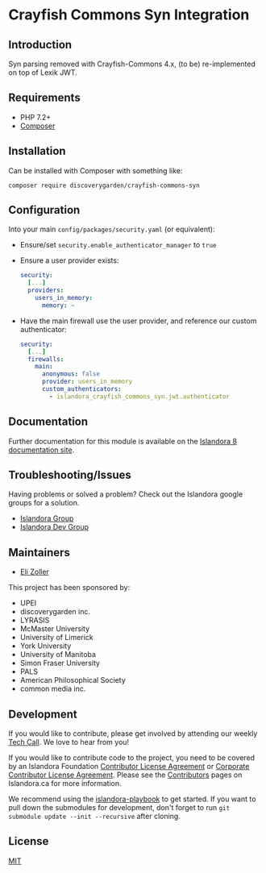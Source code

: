 
# Crayfish Commons Syn Integration

## Introduction

Syn parsing removed with Crayfish-Commons 4.x, (to be) re-implemented on top of Lexik JWT.

## Requirements

* PHP 7.2+
* [Composer](https://getcomposer.org/)

## Installation

Can be installed with Composer with something like:

```
composer require discoverygarden/crayfish-commons-syn
```

## Configuration

Into your main `config/packages/security.yaml` (or equivalent):

* Ensure/set `security.enable_authenticator_manager` to `true`
* Ensure a user provider exists:
    ```yaml
    security:
      [...]
      providers:
        users_in_memory:
          memory: ~
    ```

* Have the main firewall use the user provider, and reference our custom authenticator:
    ```yaml
    security:
      [...]
      firewalls:
        main:
          anonymous: false
          provider: users_in_memory
          custom_authenticators:
            - islandora_crayfish_commons_syn.jwt.authenticator
    ```

## Documentation

Further documentation for this module is available on the [Islandora 8 documentation site](https://islandora.github.io/documentation/).


## Troubleshooting/Issues

Having problems or solved a problem? Check out the Islandora google groups for a solution.

* [Islandora Group](https://groups.google.com/forum/?hl=en&fromgroups#!forum/islandora)
* [Islandora Dev Group](https://groups.google.com/forum/?hl=en&fromgroups#!forum/islandora-dev)

## Maintainers

* [Eli Zoller](https://github.com/elizoller)

This project has been sponsored by:
* UPEI
* discoverygarden inc.
* LYRASIS
* McMaster University
* University of Limerick
* York University
* University of Manitoba
* Simon Fraser University
* PALS
* American Philosophical Society
* common media inc.

## Development

If you would like to contribute, please get involved by attending our weekly [Tech Call](https://github.com/Islandora/documentation/wiki). We love to hear from you!

If you would like to contribute code to the project, you need to be covered by an Islandora Foundation [Contributor License Agreement](http://islandora.ca/sites/default/files/islandora_cla.pdf) or [Corporate Contributor License Agreement](http://islandora.ca/sites/default/files/islandora_ccla.pdf). Please see the [Contributors](http://islandora.ca/resources/contributors) pages on Islandora.ca for more information.

We recommend using the [islandora-playbook](https://github.com/Islandora-Devops/islandora-playbook) to get started. If you want to pull down the submodules for development, don't forget to run `git submodule update --init --recursive` after cloning.

## License

[MIT](./LICENSE)


